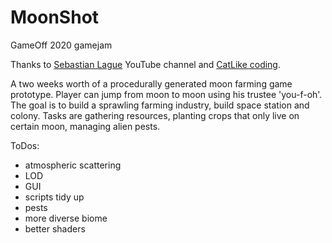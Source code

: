 # MoonShot
GameOff 2020 gamejam

Thanks to [Sebastian Lague](https://www.youtube.com/playlist?list=PLFt_AvWsXl0cONs3T0By4puYy6GM22ko8) YouTube channel and [CatLike coding](https://catlikecoding.com/unity/tutorials/).

A two weeks worth of a procedurally generated moon farming game prototype.
Player can jump from moon to moon using his trustee 'you-f-oh'.
The goal is to build a sprawling farming industry, build space station and colony.
Tasks are gathering resources, planting crops that only live on certain moon, managing alien pests.

ToDos:
- atmospheric scattering
- LOD
- GUI
- scripts tidy up
- pests
- more diverse biome
- better shaders

